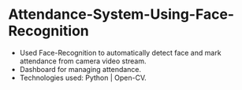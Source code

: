 # Attendance-System-Using-Face-Recognition

- Used Face-Recognition to automatically detect face and
mark attendance from camera video stream.
- Dashboard for managing attendance.
- Technologies used: Python | Open-CV.